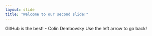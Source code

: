 ```yaml
---
layout: slide
title: "Welcome to our second slide!"
---
```

GitHub is the best! - Colin Dembovsky
Use the left arrow to go back!
